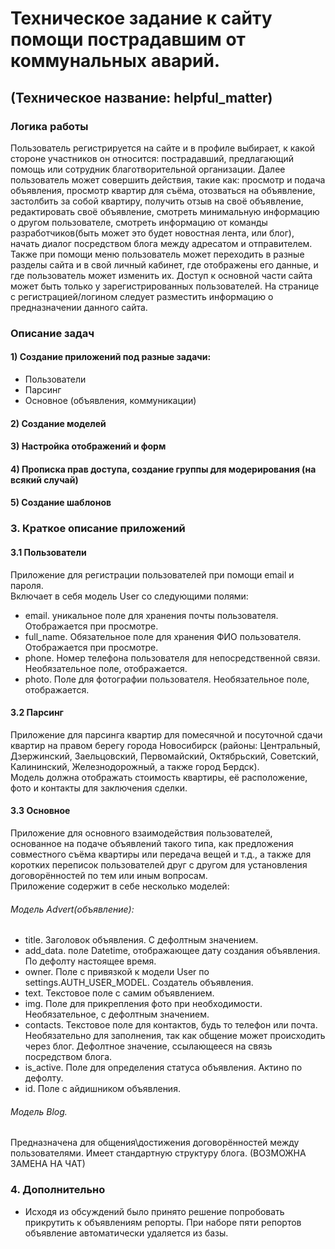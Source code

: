# Техническое задание к сайту помощи пострадавшим от коммунальных аварий.

## (Техническое название: helpful_matter)

### Логика работы
Пользователь регистрируется на сайте и в профиле выбирает, к какой стороне участников он относится: пострадавший, предлагающий помощь или сотрудник благотворительной организации.
Далее пользователь может совершить действия, такие как: просмотр и подача объявления, просмотр квартир для съёма, отозваться на объявление, застолбить за собой квартиру, получить отзыв на своё объявление, редактировать своё объявление, смотреть минимальную информацию о другом пользователе, смотреть информацию от команды разработчиков(быть может это будет новостная лента, или блог), начать диалог посредством блога между адресатом и отправителем. 
	Также при помощи меню пользователь может переходить в разные разделы сайта и в свой личный кабинет, где отображены его данные, и где пользователь может изменить их.
Доступ к основной части сайта может быть только у зарегистрированных пользователей. 
	На странице с регистрацией/логином следует разместить информацию о предназначении данного сайта.


### Описание задач

#### 1) Создание приложений под разные задачи:
- Пользователи
- Парсинг
- Основное (объявления, коммуникации)
#### 2) Создание моделей
#### 3) Настройка отображений и форм
#### 4) Прописка прав доступа, создание группы для модерирования (на всякий случай)
#### 5) Создание шаблонов


### 3. Краткое описание приложений

#### 3.1 Пользователи  
Приложение для регистрации пользователей при помощи email и пароля.   
Включает в себя модель User со следующими полями:  
- email. уникальное поле для хранения почты пользователя. Отображается при просмотре.
- full_name. Обязательное поле для хранения ФИО пользователя. Отображается при просмотре.
- phone. Номер телефона пользователя для непосредственной связи. Необязательное поле, отображается.
- photo. Поле для фотографии пользователя. Необязательное поле, отображается.

#### 3.2 Парсинг
Приложение для парсинга квартир для помесячной и посуточной сдачи квартир на правом берегу города Новосибирск (районы: Центральный, Дзержинский, Заельцовский, Первомайский, Октябрьский, Советский, Калининский, Железнодорожный, а также город Бердск).   
	Модель должна отображать стоимость квартиры, её расположение, фото и контакты для заключения сделки.

#### 3.3 Основное
Приложение для основного взаимодействия пользователей, основанное на подаче объявлений такого типа, как предложения совместного съёма квартиры или передача вещей и т.д., а также для коротких переписок пользователей друг с другом для установления договорённостей по тем или иным вопросам.  
	Приложение содержит в себе несколько моделей:  
###### Модель Advert(объявление):
- title. Заголовок объявления. С дефолтным значением. 
- add_data. поле Datetime, отображающее дату создания объявления. По дефолту настоящее время.
- owner. Поле с привязкой к модели User по settings.AUTH_USER_MODEL. Создатель объявления.
- text. Текстовое поле с самим объявлением.
- img. Поле для прикрепления фото при необходимости. Необязательное, с дефолтным значением.
- contacts. Текстовое поле для контактов, будь то телефон или почта. Необязательно для заполнения, так как общение может происходить через блог. Дефолтное значение, ссылающееся на связь посредством блога.
- is_active. Поле для определения статуса объявления. Актино по дефолту. 
- id. Поле с айдишником объявления.  
###### Модель Blog.  
Предназначена для общения\достижения договорённостей между пользователями. Имеет стандартную структуру блога. (ВОЗМОЖНА ЗАМЕНА НА ЧАТ)

### 4. Дополнительно

- Исходя из обсуждений было принято решение попробовать прикрутить к объявлениям репорты. При наборе пяти репортов объявление автоматически удаляется из базы.
